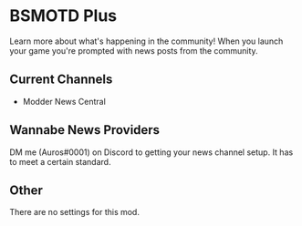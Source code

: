 # BSMOTD Plus
Learn more about what's happening in the community! When you launch your game you're prompted with news posts from the community.

## Current Channels
* Modder News Central

## Wannabe News Providers
DM me (Auros#0001) on Discord to getting your news channel setup. It has to meet a certain standard.

## Other
There are no settings for this mod.
